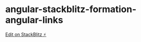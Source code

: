 # angular-stackblitz-formation-angular-links

[Edit on StackBlitz ⚡️](https://stackblitz.com/edit/angular-stackblitz-formation-angular-links)